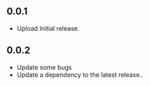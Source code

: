 ## 0.0.1

* Upload Initial release.

## 0.0.2 

* Update some bugs
* Update a dependency to the latest release..
